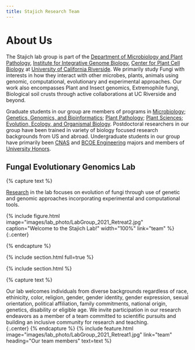 ```yaml
---
title: Stajich Research Team
---
```


# About Us

The Stajich lab group is part of the [Department of Microbiology and Plant Pathology](https://microplantpath.ucr.edu), [Institute for Integrative Genome Biology](https://iigb.ucr.edu), [Center for Plant Cell Biology](https://cepceb.ucr.edu) at [University of California Riverside](https://ucr.edu). We primarily study Fungi with interests in how they interact with other microbes, plants, animals using genomic, computational, evolutionary and experimental approaches. Our work also encompasses Plant and Insect genomics, Extremophile fungi, Biological soil crusts through active collaborations at UC Riverside and beyond.

Graduate students in our group are members of programs in [Microbiology](https://microbiology.ucr.edu); [Genetics, Genomics, and Bioinformatics](https://ggb.ucr.edu); [Plant Pathology](https://microplantpath.ucr.edu/department-programs/plant-pathology-graduate-program); [Plant Sciences](https://plantbiology.ucr.edu/graduate-program); [Evolution, Ecology, and Organismal Biology](https://eeob.ucr.edu/about-program). Postdoctoral researchers in our group have been trained in variety of biology focused research backgrounds from US and abroad.  Undergraduate students in our group have primarily been [CNAS](https://cnas.ucr.edu) and [BCOE Engineering](https://www.engr.ucr.edu/) majors and members of [University Honors](https://honors.ucr.edu/).

## Fungal Evolutionary Genomics Lab

{% capture text %}

[Research](research) in the lab focuses on evolution of fungi through use of genetic and genomic approaches incorporating experimental and computational tools.

{%
  include figure.html
  image="images/lab_photo/LabGroup_2021_Retreat2.jpg"
  caption="Welcome to the Stajich Lab!"
  width="100%"
  link="team"
%}
{:.center}


{% endcapture %}

{% include section.html full=true %}

{% include section.html %}

{% capture text %}

Our lab welcomes individuals from diverse backgrounds regardless of race, ethinicity, color, religion, gender, gender identity, gender expression, sexual orientation, political affiliation, family commitments, national origin, genetics, disability or eligible age. We invite participation in our research endeavors as a member of a team committed to scientific pursuits and building an inclusive community for research and teaching.<br>
{:.center}
{% endcapture %}
{%
  include feature.html
  image="images/lab_photo/LabGroup_2021_Retreat1.jpg"
  link="team"
  heading="Our team members"
  text=text
%}

